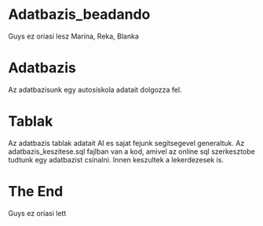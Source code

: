 # Adatbazis_beadando
Guys ez oriasi lesz
Marina, Reka, Blanka

# Adatbazis
Az adatbazisunk egy autosiskola adatait dolgozza fel.

# Tablak
Az adatbazis tablak adatait AI es sajat fejunk segitsegevel generaltuk.
Az adatbazis_keszitese.sql fajlban van a kod, amivel az online sql szerkesztobe tudtunk egy adatbazist csinalni.
Innen keszultek a lekerdezesek is.

# The End
Guys ez oriasi lett
